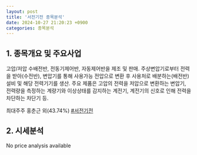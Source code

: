 ```yaml
---
layout: post
title: '서전기전 종목분석'
date: 2024-10-27 21:20:23 +0900
categories: 종목분석
---
```


## 1. 종목개요 및 주요사업

고압/저압 수배전반, 전동기제어반, 자동제어반을 제조 및 판매. 주상변압기로부터 전력을 받아(수전반), 변압기를 통해 사용가능 전압으로 변환 후 사용처로 배분하는(배전반) 설비 및 해당 전력기기를 생산. 주요 제품은 고압의 전력을 저압으로 변환하는 변압기, 전력량을 측정하는 계량기와 이상상태를 감지하는 계전기, 계전기의 신호로 인해 전력을 차단하는 차단기 등.

최대주주 홍춘근 외(43.74%)
[#서전기전](#)

## 2. 시세분석

No price analysis available

